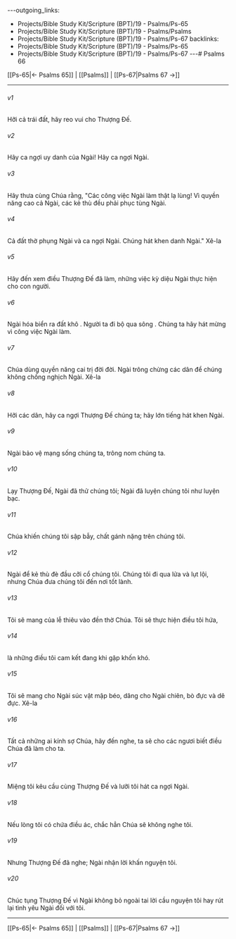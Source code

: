 ---outgoing_links:
  - Projects/Bible Study Kit/Scripture (BPT)/19 - Psalms/Ps-65
  - Projects/Bible Study Kit/Scripture (BPT)/19 - Psalms/Psalms
  - Projects/Bible Study Kit/Scripture (BPT)/19 - Psalms/Ps-67
backlinks:
  - Projects/Bible Study Kit/Scripture (BPT)/19 - Psalms/Ps-65
  - Projects/Bible Study Kit/Scripture (BPT)/19 - Psalms/Ps-67
---# Psalms 66

[[Ps-65|← Psalms 65]] | [[Psalms]] | [[Ps-67|Psalms 67 →]]
***



###### v1 
Hỡi cả trái đất, hãy reo vui cho Thượng Đế. 

###### v2 
Hãy ca ngợi uy danh của Ngài! Hãy ca ngợi Ngài. 

###### v3 
Hãy thưa cùng Chúa rằng, "Các công việc Ngài làm thật lạ lùng! Vì quyền năng cao cả Ngài, các kẻ thù đều phải phục tùng Ngài. 

###### v4 
Cả đất thờ phụng Ngài và ca ngợi Ngài. Chúng hát khen danh Ngài." Xê-la 

###### v5 
Hãy đến xem điều Thượng Đế đã làm, những việc kỳ diệu Ngài thực hiện cho con người. 

###### v6 
Ngài hóa biển ra đất khô . Người ta đi bộ qua sông . Chúng ta hãy hát mừng vì công việc Ngài làm. 

###### v7 
Chúa dùng quyền năng cai trị đời đời. Ngài trông chừng các dân để chúng không chống nghịch Ngài. Xê-la 

###### v8 
Hỡi các dân, hãy ca ngợi Thượng Đế chúng ta; hãy lớn tiếng hát khen Ngài. 

###### v9 
Ngài bảo vệ mạng sống chúng ta, trông nom chúng ta. 

###### v10 
Lạy Thượng Đế, Ngài đã thử chúng tôi; Ngài đã luyện chúng tôi như luyện bạc. 

###### v11 
Chúa khiến chúng tôi sập bẫy, chất gánh nặng trên chúng tôi. 

###### v12 
Ngài để kẻ thù đè đầu cỡi cổ chúng tôi. Chúng tôi đi qua lửa và lụt lội, nhưng Chúa đưa chúng tôi đến nơi tốt lành. 

###### v13 
Tôi sẽ mang của lễ thiêu vào đền thờ Chúa. Tôi sẽ thực hiện điều tôi hứa, 

###### v14 
là những điều tôi cam kết đang khi gặp khốn khó. 

###### v15 
Tôi sẽ mang cho Ngài súc vật mập béo, dâng cho Ngài chiên, bò đực và dê đực. Xê-la 

###### v16 
Tất cả những ai kính sợ Chúa, hãy đến nghe, ta sẽ cho các ngươi biết điều Chúa đã làm cho ta. 

###### v17 
Miệng tôi kêu cầu cùng Thượng Đế và lưỡi tôi hát ca ngợi Ngài. 

###### v18 
Nếu lòng tôi có chứa điều ác, chắc hẳn Chúa sẽ không nghe tôi. 

###### v19 
Nhưng Thượng Đế đã nghe; Ngài nhận lời khấn nguyện tôi. 

###### v20 
Chúc tụng Thượng Đế vì Ngài không bỏ ngoài tai lời cầu nguyện tôi hay rút lại tình yêu Ngài đối với tôi.

***
[[Ps-65|← Psalms 65]] | [[Psalms]] | [[Ps-67|Psalms 67 →]]
